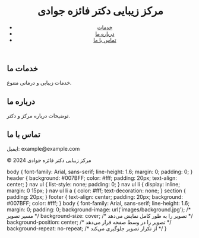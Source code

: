 <!DOCTYPE html>
<html lang="fa">
<head>
    <meta charset="UTF-8">
    <meta name="viewport" content="width=device-width, initial-scale=1.0">
    <title>مرکز زیبایی دکتر فائزه جوادی</title>
    <link rel="stylesheet" href="styles.css">
</head>
<body>
    <header>
        <h1>مرکز زیبایی دکتر فائزه جوادی</h1>
        <nav>
            <ul>
                <li><a href="#services">خدمات</a></li>
                <li><a href="#about">درباره ما</a></li>
                <li><a href="#contact">تماس با ما</a></li>
            </ul>
        </nav>
    </header>
    <section id="services">
        <h2>خدمات ما</h2>
        <p>خدمات زیبایی و درمانی متنوع.</p>
    </section>
    <section id="about">
        <h2>درباره ما</h2>
        <p>توضیحات درباره مرکز و دکتر.</p>
    </section>
    <section id="contact">
        <h2>تماس با ما</h2>
        <p>ایمیل: example@example.com</p>
    </section>
    <footer>
        <p>&copy; 2024 مرکز زیبایی دکتر فائزه جوادی</p>
    </footer>
</body>
</html>
body {
    font-family: Arial, sans-serif;
    line-height: 1.6;
    margin: 0;
    padding: 0;
}
header {
    background: #007BFF;
    color: #fff;
    padding: 20px;
    text-align: center;
}
nav ul {
    list-style: none;
    padding: 0;
}
nav ul li {
    display: inline;
    margin: 0 15px;
}
nav ul li a {
    color: #fff;
    text-decoration: none;
}
section {
    padding: 20px;
}
footer {
    text-align: center;
    padding: 20px;
    background: #007BFF;
    color: #fff;
}
body {
    font-family: Arial, sans-serif;
    line-height: 1.6;
    margin: 0;
    padding: 0;
    background-image: url('images/background.jpg'); /* مسیر تصویر */
    background-size: cover; /* تصویر را به طور کامل نمایش می‌دهد */
    background-position: center; /* تصویر را در وسط صفحه قرار می‌دهد */
    background-repeat: no-repeat; /* از تکرار تصویر جلوگیری می‌کند */
}
